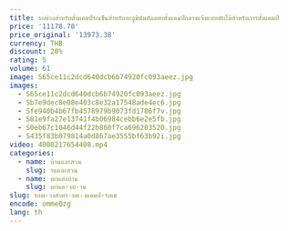 ```yaml
---
title: รถพ่วงสำหรับตั้งแคมป์รถเข็นสำหรับอะลูมินัมอัลลอยตั้งแคมป์กลางแจ้งแบบพับได้สำหรับการตั้งแคมป์
price: '11178.70'
price_original: '13973.38'
currency: THB
discount: 20%
rating: 5
volume: 61
image: S65ce11c2dcd640dcb6b74920fc093aeez.jpg
images:
  - S65ce11c2dcd640dcb6b74920fc093aeez.jpg
  - Sb7e9dec8e08e403c8e32a17548ade4ec6.jpg
  - Sfe940b4b67fb4578979b9073fd1786f7v.jpg
  - S81e9fa27e13741f4b06984cebb6e2e5fb.jpg
  - S0eb67c1046d44f22b860f7ca69620352O.jpg
  - S435f83b079814a0d867ae3555bf63b92i.jpg
video: 4000217654408.mp4
categories:
  - name: บ้านและสวน
    slug: านและสวน
  - name: ตกแต่งบ้าน
    slug: ตกแต-งบ-าน
slug: รถพ-วงสำหร-บต-งแคมป-รถเข
encode: ommeQzg
lang: th
---
```

  